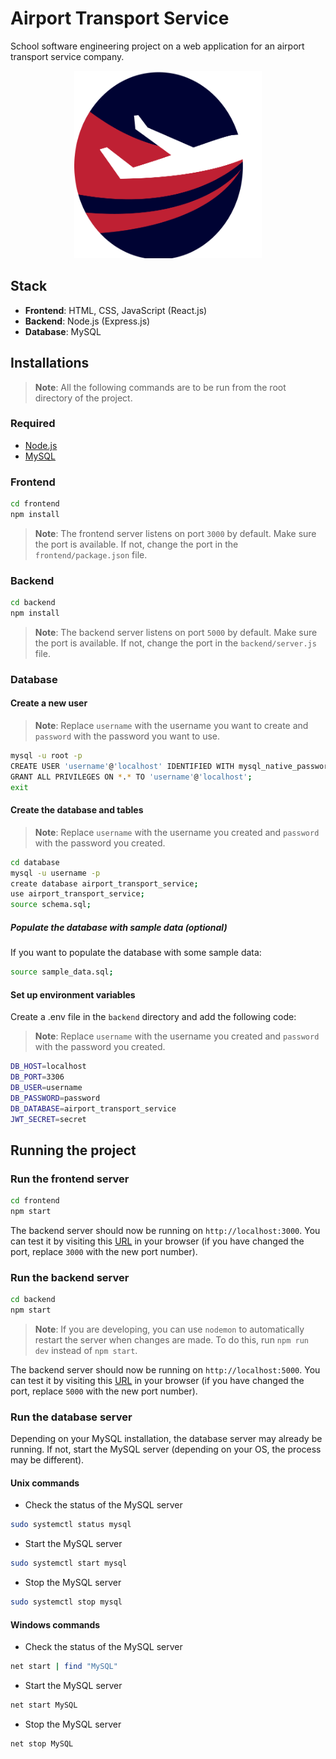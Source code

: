 # Airport Transport Service

School software engineering project on a web application for an airport transport service company.

<p align="center">
<img src="frontend/src/assets/images/SkyRideLogo.png" alt="Logo" width="300" height="300">

## Stack

- **Frontend**: HTML, CSS, JavaScript (React.js)
- **Backend**: Node.js (Express.js)
- **Database**: MySQL

## Installations

> **Note**: All the following commands are to be run from the root directory of the project.

### Required

- [Node.js](https://nodejs.org/en/download/)
- [MySQL](https://dev.mysql.com/downloads/installer/)

### Frontend

```bash
cd frontend
npm install
```

> **Note**: The frontend server listens on port `3000` by default. Make sure the port is available. If not, change the port in the `frontend/package.json` file.

### Backend

```bash
cd backend
npm install
```

> **Note**: The backend server listens on port `5000` by default. Make sure the port is available. If not, change the port in the `backend/server.js` file.

### Database

#### Create a new user

> **Note**: Replace `username` with the username you want to create and `password` with the password you want to use.

```bash
mysql -u root -p
CREATE USER 'username'@'localhost' IDENTIFIED WITH mysql_native_password BY 'password';
GRANT ALL PRIVILEGES ON *.* TO 'username'@'localhost';
exit
```

#### Create the database and tables

> **Note**: Replace `username` with the username you created and `password` with the password you created.

```bash
cd database
mysql -u username -p
create database airport_transport_service;
use airport_transport_service;
source schema.sql;
```

##### Populate the database with sample data (optional)

If you want to populate the database with some sample data:

```bash
source sample_data.sql;
```

#### Set up environment variables

Create a .env file in the `backend` directory and add the following code:

> **Note**: Replace `username` with the username you created and `password` with the password you created.

```bash
DB_HOST=localhost
DB_PORT=3306
DB_USER=username
DB_PASSWORD=password
DB_DATABASE=airport_transport_service
JWT_SECRET=secret
```

## Running the project

### Run the frontend server

```bash
cd frontend
npm start
```

The backend server should now be running on `http://localhost:3000`. You can test it by visiting this [URL](http://localhost:3000) in your browser (if you have changed the port, replace `3000` with the new port number).

### Run the backend server

```bash
cd backend
npm start
```

> **Note**: If you are developing, you can use `nodemon` to automatically restart the server when changes are made. To do this, run `npm run dev` instead of `npm start`.

The backend server should now be running on `http://localhost:5000`. You can test it by visiting this [URL](http://localhost:5000) in your browser (if you have changed the port, replace `5000` with the new port number).

### Run the database server

Depending on your MySQL installation, the database server may already be running. If not, start the MySQL server (depending on your OS, the process may be different).

#### Unix commands

* Check the status of the MySQL server
```bash
sudo systemctl status mysql
```

* Start the MySQL server
```bash
sudo systemctl start mysql
```

* Stop the MySQL server
```bash
sudo systemctl stop mysql
```

#### Windows commands

* Check the status of the MySQL server
```bash
net start | find "MySQL"
```

* Start the MySQL server
```bash
net start MySQL
```

* Stop the MySQL server
```bash
net stop MySQL
```
